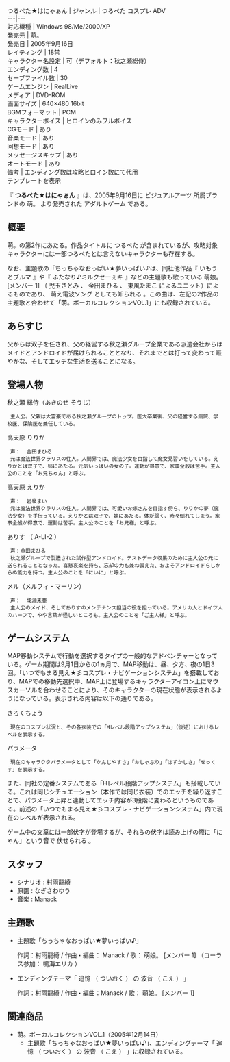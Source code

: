 つるぺた★はにゃぁん  |  ジャンル  |  つるぺた  コスプレ  ADV   
---|---  
対応機種  |  Windows 98/Me/2000/XP   
発売元  |  萌。   
発売日  |  2005年9月16日   
レイティング  |  18禁   
キャラクター名設定  |  可（デフォルト：秋之瀬総侍）   
エンディング数  |  4   
セーブファイル数  |  30   
ゲームエンジン  |  RealLive   
メディア  |  DVD-ROM   
画面サイズ  |  640×480 16bit   
BGMフォーマット  |  PCM   
キャラクターボイス  |  ヒロインのみフルボイス   
CGモード  |  あり   
音楽モード  |  あり   
回想モード  |  あり   
メッセージスキップ  |  あり   
オートモード  |  あり   
備考  |  エンディング数は攻略ヒロイン数にて代用   
テンプレートを表示  
  
『 **つるぺた★はにゃぁん** 』は、2005年9月16日に  ビジュアルアーツ  所属ブランドの  萌。  より発売された  アダルトゲーム  である。

##  概要  

萌。の第2作にあたる。作品タイトルに  つるぺた  が含まれているが、攻略対象キャラクターには一部つるぺたとは言えないキャラクターも存在する。

なお、主題歌の「ちっちゃなおっぱい★夢いっぱい♪は、同社他作品『  いもうとブルマ  』や『  ふたなり♪ミルクセーぇキ  』などの主題歌も歌っている
萌娘。  [メンバー 1]  （  児玉さとみ  、  金田まひる  、  東風たまこ  によるユニット）によるものであり、  萌え電波ソング
としても知られる    。この曲は、左記の2作品の主題歌と合わせて「萌。ボーカルコレクションVOL.1」にも収録されている。

##  あらすじ  

父からは双子を任され、父の経営する秋之瀬グループ企業である派遣会社からはメイドとアンドロイドが届けられることとなり、それまでとは打って変わって賑やかな、そしてエッチな生活を送ることになる。

##  登場人物  

秋之瀬 総侍（あきのせ そうじ）

     主人公。父親は大富豪である秋之瀬グループのトップ。医大卒業後、父の経営する病院、学校医、保険医を兼任している。 
高天原 りりか

     声：  金田まひる 
     元は魔法世界クラリスの住人。人間界では、魔法少女を目指して魔女見習いをしている。えりかとは双子で、姉にあたる。元気いっぱいの女の子。運動が得意で、家事全般は苦手。主人公のことを「お兄ちゃん」と呼ぶ。 
高天原 えりか

     声：  岩泉まい 
     元は魔法世界クラリスの住人。人間界では、可愛いお嫁さんを目指す傍ら、りりかの夢（魔法少女）を手伝っている。えりかとは双子で、妹にあたる。体が弱く、時々倒れてしまう。家事全般が得意で、運動は苦手。主人公のことを「お兄様」と呼ぶ。 
ありす  （  A-LI-2  ）

     声：金田まひる 
     秋之瀬グループで製造された試作型アンドロイド。テストデータ収集のために主人公の元に送られることとなった。喜怒哀楽を持ち、忘却の力も兼ね備えた、およそアンドロイドらしからぬ能力を持つ。主人公のことを「にいに」と呼ぶ。 
メル（メルフィ・マーリン）

     声：  成瀬未亜 
     主人公のメイド、そしてありすのメンテナンス担当の役を担っている。アメリカ人とドイツ人のハーフで、やや言葉が怪しいところも。主人公のことを「ご主人様」と呼ぶ。 

##  ゲームシステム  

MAP移動システムで行動を選択するタイプの一般的なアドベンチャーとなっている。ゲーム期間は9月1日からの1ヵ月で、MAP移動は、昼、夕方、夜の1日3回。「いつでもまる見え★彡コスプレ・ナビゲーションシステム」を搭載しており、MAPでの移動先選択中、MAP上に登場するキャラクターアイコン上にマウスカーソルを合わせることにより、そのキャラクターの現在状態が表示されるようになっている。表示される内容は以下の通りである。

きろくちょう

     現在のコスプレ状況と、その各衣装での「Hレベル段階アップシステム」（後述）におけるレベルを表示する。 
パラメータ

     現在のキャラクタパラメータとして「かんじやすさ」「おしゃぶり」「はずかしさ」「せっくす」を表示する。 

また、同社の定番システムである「Hレベル段階アップシステム」も搭載している。これは同じシチュエーション（本作では同じ衣装）でのエッチを繰り返すことで、パラメータ上昇と連動してエッチ内容が3段階に変わるというものである。前述の「いつでもまる見え★彡コスプレ・ナビゲーションシステム」内で現在のレベルが表示される。

ゲーム中の文章には一部伏字が登場するが、それらの伏字は読み上げの際に「にゃん」という音で  伏せられる  。

##  スタッフ  

  * シナリオ :  村雨龍綺 
  * 原画 :  なぎさわゆう 
  * 音楽 :  Manack 

##  主題歌  

  * 主題歌「ちっちゃなおっぱい★夢いっぱい♪」 

     作詞：村雨龍綺 / 作曲・編曲：  Manack  / 歌：  萌娘。  [メンバー 1]  （コーラス参加：  鳴海エリカ  ） 

  * エンディングテーマ「  追憶  （  ついおく  ）  の  波音  （  こえ  ）  」 

     作詞：村雨龍綺 / 作曲・編曲：Manack / 歌：  萌娘。  [メンバー 1] 

##  関連商品  

  * 萌。ボーカルコレクションVOL.1（2005年12月14日） 
    * 主題歌「ちっちゃなおっぱい★夢いっぱい♪」、エンディングテーマ「  追憶  （  ついおく  ）  の  波音  （  こえ  ）  」に収録されている。 

